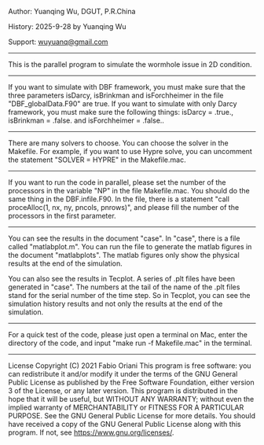 
Author:
   Yuanqing Wu, DGUT, P.R.China

History:
   2025-9-28 by Yuanqing Wu

Support:
   wuyuanq@gmail.com

-----------------------------------------------------------------------------------------

This is the parallel program to simulate the wormhole issue in 2D condition.

-----------------------------------------------------------------------------------------

If you want to simulate with DBF framework, you must make sure that the three parameters isDarcy, isBrinkman and isForchheimer in the file "DBF_globalData.F90" are true. If you want to simulate with only Darcy framework, you must make sure the following things: isDarcy = .true., isBrinkman = .false. and isForchheimer = .false..

-----------------------------------------------------------------------------------------

There are many solvers to choose. You can choose the solver in the Makefile. For example, if you want to use Hypre solve, you can uncomment the statement "SOLVER = HYPRE" in the Makefile.mac.

-----------------------------------------------------------------------------------------

If you want to run the code in parallel, please set the number of the processors in the variable "NP" in the file Makefile.mac. You should do the same thing in the DBF.infile.F90. In the file, there is a statement "call proceAlloc(1, nx, ny, pncols, pnrows)", and please fill the number of the processors in the first parameter. 

-----------------------------------------------------------------------------------------

You can see the results in the document "case". In "case", there is a file called "matlabplot.m". You can run the file to generate the matlab figures in the document "matlabplots". The matlab figures only show the physical results at the end of the simulation.  

You can also see the results in Tecplot. A series of .plt files have been generated in "case". The numbers at the tail of the name of the .plt files stand for the serial number of the time step. So in Tecplot, you can see the simulation history results and not only the results at the end of the simulation.

-----------------------------------------------------------------------------------------

For a quick test of the code, please just open a terminal on Mac, enter the directory of the code, and input "make run -f Makefile.mac" in the terminal.

-----------------------------------------------------------------------------------------

License
Copyright (C) 2021 Fabio Oriani This program is free software: you can redistribute it and/or modify it under the terms of the GNU General Public License as published by the Free Software Foundation, either version 3 of the License, or any later version. This program is distributed in the hope that it will be useful, but WITHOUT ANY WARRANTY; without even the implied warranty of MERCHANTABILITY or FITNESS FOR A PARTICULAR PURPOSE. See the GNU General Public License for more details. You should have received a copy of the GNU General Public License along with this program. If not, see https://www.gnu.org/licenses/.

